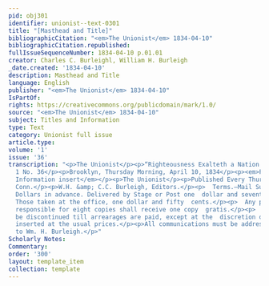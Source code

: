 ```yaml
---
pid: obj301
identifier: unionist--text-0301
title: "[Masthead and Title]"
bibliographicCitation: "<em>The Unionist</em> 1834-04-10"
bibliographicCitation.republished: 
fullIssueSequenceNumber: 1834-04-10 p.01.01
creator: Charles C. Burleighl, William H. Burleigh
_date.created: '1834-04-10'
description: Masthead and Title
language: English
publisher: "<em>The Unionist</em> 1834-04-10"
IsPartOf: 
rights: https://creativecommons.org/publicdomain/mark/1.0/
source: "<em>The Unionist</em> 1834-04-10"
subject: Titles and Information
type: Text
category: Unionist full issue
article.type: 
volume: '1'
issue: '36'
transcription: "<p>The Unionist</p><p>“Righteousness Exalteth a Nation.”</p><p>Vol.
  1 No. 36</p><p>Brooklyn, Thursday Morning, April 10, 1834</p><p><em>First Column,
  Information insert</em></p><p>The Unionist</p><p>Published Every Thursday Morning,</p><p>Brooklyn,
  Conn.</p><p>W.H. &amp; C.C. Burleigh, Editors.</p><p>  Terms.—Mail Subscribers Two
  Dollars in advance. Delivered by Stage or Post one  dollar and seventy-five cents.
  Those taken at the office, one dollar and fifty  cents.</p><p>  Any person becoming
  responsible for eight copies shall receive one copy  gratis.</p><p>  No paper will
  be discontinued till arrearages are paid, except at the  discretion of the publisher.</p><p>Advertisements
  inserted at the usual prices.</p><p>All communications must be addressed, post paid,
  to Wm. H. Burleigh.</p>"
Scholarly Notes: 
Commentary: 
order: '300'
layout: template_item
collection: template
---
```

